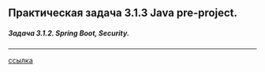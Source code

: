 ## Практическая задача 3.1.3 Java pre-project.

##### Задача 3.1.2. Spring Boot, Security.

---


[ссылка](https://platform.kata.academy/user/courses/23/3/1/3)
